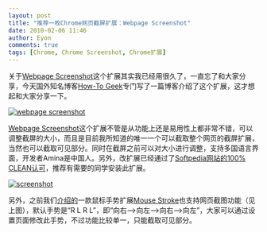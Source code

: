 ```yaml
---
layout: post
title: "推荐一枚Chrome网页截屏扩展：Webpage Screenshot"
date: 2010-02-06 11:46
author: Eyon
comments: true
tags: [Chrome, Chrome Screenshot, Chrome扩展]
---
```

关于[Webpage Screenshot](https://chrome.google.com/extensions/detail/ckibcdccnfeookdmbahgiakhnjcddpki)这个扩展其实我已经用很久了，一直忘了和大家分享，今天国外知名博客[How-To Geek](http://www.howtogeek.com/howto/9935/take-screenshots-of-any-webpage-in-google-chrome/)专门写了一篇博客介绍了这个扩展，这才想起和大家分享一下。

<a href="http://img.chromi.org/2010/02/webpage-screenshot.png">![](http://img.chromi.org/2010/02/webpage-screenshot.png "webpage screenshot")</a>

[Webpage Screenshot](https://chrome.google.com/extensions/detail/ckibcdccnfeookdmbahgiakhnjcddpki)这个扩展不管是从功能上还是易用性上都非常不错，可以调整截屏的大小，而且是目前我所知道的唯一一个可以截取整个网页的截屏扩展，当然也可以截取可见部分。同时在截屏之前可以对大小进行调整，支持多国语言界面，开发者Amina是中国人。另外，改扩展已经通过了[Softpedia网站的100% CLEAN认可](http://mac.softpedia.com/get/Internet-Utilities/Webpage-screenshot-for-Chrome.shtml)，推荐有需要的同学安装此扩展。

<a href="http://img.chromi.org/2010/02/screenshot.jpg">![](http://img.chromi.org/2010/02/screenshot.jpg "screenshot")</a>

另外，之前我们[介绍的](http://www.chromi.org/archives/2180)一款鼠标手势扩展[Mouse Stroke](https://chrome.google.com/extensions/detail/aeaoofnhgocdbnbeljkmbjdmhbcokfdb)也支持网页截图功能（见上图），默认手势是“R L R L”，即“向右—>向左—>向右—>向左”，大家可以通过设置页面修改此手势，不过功能比较单一，只能截取可见部分。
